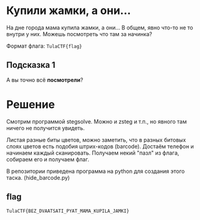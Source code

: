 # Купили жамки, а они...

На дне города мама купила жамки, а они... В общем, явно что-то не то внутри у них.
Можешь посмотреть что там за начинка?

Формат флага: ```TulaCTF{flag}```

## Подсказка 1

А вы точно всё **посмотрели**?

# Решение

Смотрим программой stegsolve. Можно и zsteg и т.п., но явного там ничего не получится увидеть.

Листая разные биты цветов, можно заметить, что в разных битовых слоях цветов есть подобия штрих-кодов (barcode).
Достаём телефон и начинаем каждый сканировать. Получаем некий "пазл" из флага, собираем его и получаем флаг.

В репозитории приведена программа на python для создания этого таска. (hide_barcode.py)

## flag

```TulaCTF{BEZ_DVAATSATI_PYAT_MAMA_KUPILA_JAMKI}```

